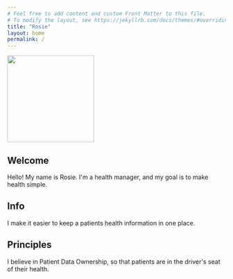 ```yaml
---
# Feel free to add content and custom Front Matter to this file.
# To modify the layout, see https://jekyllrb.com/docs/themes/#overriding-theme-defaults
title: "Rosie"
layout: home
permalink: /
---
```


<img src="/assets/svg/rosie_hello.svg" width = "200px">

## Welcome

Hello! My name is Rosie. I'm a health manager, and my goal is to make health simple.

## Info

I make it easier to keep a patients health information in one place.

## Principles

I believe in Patient Data Ownership, so that patients are in the driver's seat of their health.